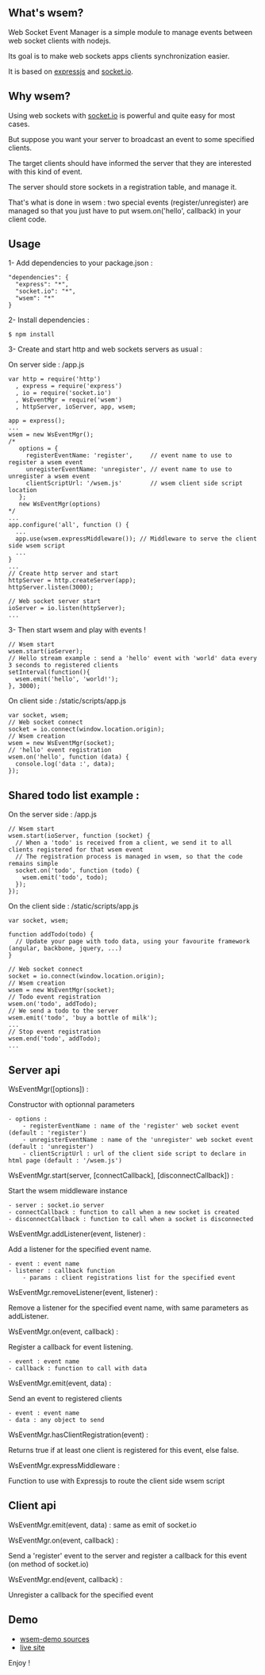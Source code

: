## What's wsem?

  Web Socket Event Manager is a simple module to manage events between web socket clients with nodejs.

  Its goal is to make web sockets apps clients synchronization easier.

  It is based on [expressjs](http://expressjs.com/) and [socket.io](http://socket.io/).

## Why wsem?

  Using web sockets with [socket.io](http://socket.io/) is powerful and quite easy for most cases.

  But suppose you want your server to broadcast an event to some specified clients.

  The target clients should have informed the server that they are interested with this kind of event.

  The server should store sockets in a registration table, and manage it.

  That's what is done in wsem : two special events (register/unregister) are managed so that you
  just have to put wsem.on('hello', callback) in your client code.

## Usage

1- Add dependencies to your package.json :

    "dependencies": {
      "express": "*",
      "socket.io": "*",
      "wsem": "*"
    }

2- Install dependencies :

    $ npm install

3- Create and start http and web sockets servers as usual :

  On server side : /app.js

    var http = require('http')
      , express = require('express')
      , io = require('socket.io')
      , WsEventMgr = require('wsem')
      , httpServer, ioServer, app, wsem;

    app = express();
    ...
    wsem = new WsEventMgr();
    /*
       options = {
         registerEventName: 'register',     // event name to use to register a wsem event
         unregisterEventName: 'unregister', // event name to use to unregister a wsem event
         clientScriptUrl: '/wsem.js'        // wsem client side script location
       };
       new WsEventMgr(options)
    */
    ...
    app.configure('all', function () {
      ...
      app.use(wsem.expressMiddleware()); // Middleware to serve the client side wsem script
      ...
    }
    ...
    // Create http server and start
    httpServer = http.createServer(app);
    httpServer.listen(3000);

    // Web socket server start
    ioServer = io.listen(httpServer);
    ...

3- Then start wsem and play with events !

    // Wsem start
    wsem.start(ioServer);
    // Hello stream example : send a 'hello' event with 'world' data every 3 seconds to registered clients
    setInterval(function(){
      wsem.emit('hello', 'world!');
    }, 3000);

  On client side : /static/scripts/app.js

    var socket, wsem;
    // Web socket connect
    socket = io.connect(window.location.origin);
    // Wsem creation
    wsem = new WsEventMgr(socket);
    // 'hello' event registration
    wsem.on('hello', function (data) {
      console.log('data :', data);
    });

## Shared todo list example :

  On the server side : /app.js

    // Wsem start
    wsem.start(ioServer, function (socket) {
      // When a 'todo' is received from a client, we send it to all clients registered for that wsem event
      // The registration process is managed in wsem, so that the code remains simple
      socket.on('todo', function (todo) {
        wsem.emit('todo', todo);
      });
    });

  On the client side : /static/scripts/app.js

    var socket, wsem;

    function addTodo(todo) {
      // Update your page with todo data, using your favourite framework (angular, backbone, jquery, ...)
    }

    // Web socket connect
    socket = io.connect(window.location.origin);
    // Wsem creation
    wsem = new WsEventMgr(socket);
    // Todo event registration
    wsem.on('todo', addTodo);
    // We send a todo to the server
    wsem.emit('todo', 'buy a bottle of milk');
    ...
    // Stop event registration
    wsem.end('todo', addTodo);
    ...

## Server api

WsEventMgr([options]) :

Constructor with optionnal parameters

    - options :
        - registerEventName : name of the 'register' web socket event (default : 'register')
        - unregisterEventName : name of the 'unregister' web socket event (default : 'unregister')
        - clientScriptUrl : url of the client side script to declare in html page (default : '/wsem.js')


WsEventMgr.start(server, [connectCallback], [disconnectCallback]) :

Start the wsem middleware instance

    - server : socket.io server
    - connectCallback : function to call when a new socket is created
    - disconnectCallback : function to call when a socket is disconnected


WsEventMgr.addListener(event, listener) :

Add a listener for the specified event name.

    - event : event name
    - listener : callback function
        - params : client registrations list for the specified event


WsEventMgr.removeListener(event, listener) :

Remove a listener for the specified event name, with same parameters as addListener.


WsEventMgr.on(event, callback) :

Register a callback for event listening.

    - event : event name
    - callback : function to call with data


WsEventMgr.emit(event, data) :

Send an event to registered clients

    - event : event name
    - data : any object to send


WsEventMgr.hasClientRegistration(event) :

Returns true if at least one client is registered for this event, else false.


WsEventMgr.expressMiddleware :

Function to use with Expressjs to route the client side wsem script


## Client api

WsEventMgr.emit(event, data) : same as emit of socket.io

WsEventMgr.on(event, callback) :

Send a 'register' event to the server and register a callback for this event (on method of socket.io)

WsEventMgr.end(event, callback) :

Unregister a callback for the specified event


## Demo

  - [wsem-demo sources](https://github.com/openhoat/wsem-demo)
  - [live site](http://wsem-openhoat.rhcloud.com/)

Enjoy !
